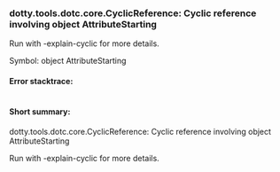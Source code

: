 ### dotty.tools.dotc.core.CyclicReference: Cyclic reference involving object AttributeStarting

 Run with -explain-cyclic for more details.

Symbol: object AttributeStarting

#### Error stacktrace:

```

```
#### Short summary: 

dotty.tools.dotc.core.CyclicReference: Cyclic reference involving object AttributeStarting

 Run with -explain-cyclic for more details.